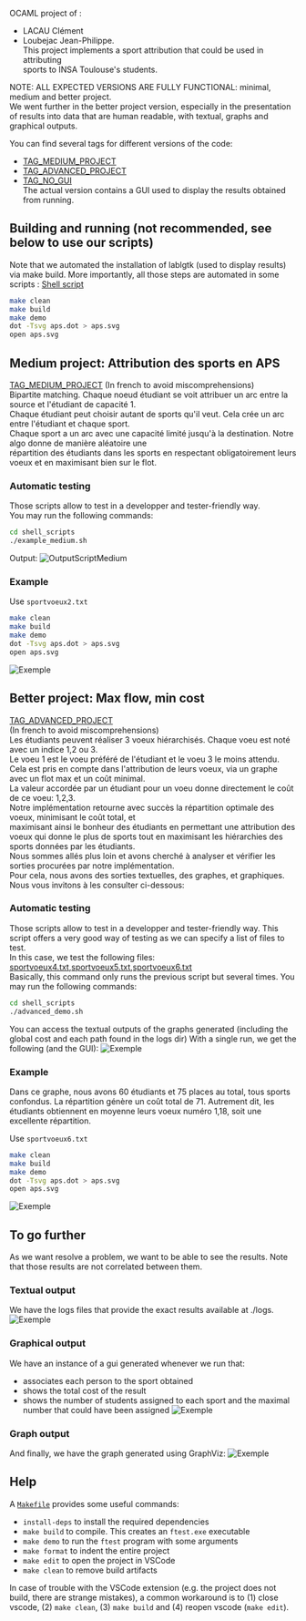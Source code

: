 OCAML project of :  
- LACAU Clément  
- Loubejac Jean-Philippe.  
This project implements a sport attribution that could be used in attributing  
sports to INSA Toulouse's students.

NOTE: ALL EXPECTED VERSIONS ARE FULLY FUNCTIONAL: minimal, medium and better project.  
We went further in the better project version, especially in the presentation  
of results into data that are human readable, with textual, graphs and graphical outputs.  

You can find several tags for different versions of the code:  
- [TAG_MEDIUM_PROJECT](https://github.com/Maskass57/ocaml-maxflow-project/releases/tag/medium_project)  
- [TAG_ADVANCED_PROJECT](https://github.com/Maskass57/ocaml-maxflow-project/releases/tag/advanced_version)  
- [TAG_NO_GUI](https://github.com/Maskass57/ocaml-maxflow-project/releases/tag/NoGUI)  
The actual version contains a GUI used to display the results obtained from running.  

## Building and running (not recommended, see below to use our scripts)
Note that we automated the installation of lablgtk (used to display results) via make build.
More importantly, all those steps are automated in some scripts : [Shell script](https://github.com/Maskass57/ocaml-maxflow-project?tab=readme-ov-file#automatic-testing)

```bash
make clean
make build
make demo
dot -Tsvg aps.dot > aps.svg
open aps.svg
```

## Medium project: Attribution des sports en APS
[TAG_MEDIUM_PROJECT](https://github.com/Maskass57/ocaml-maxflow-project/releases/tag/medium_project)
(In french to avoid miscomprehensions)  
Bipartite matching.
Chaque noeud étudiant se voit attribuer un arc entre la source et l'étudiant de capacité 1.  
Chaque étudiant peut choisir autant de sports qu'il veut. Cela crée un arc entre l'étudiant et chaque sport.  
Chaque sport a un arc avec une capacité limité jusqu'à la destination. Notre algo donne de manière aléatoire une  
répartition des étudiants dans les sports en respectant obligatoirement leurs voeux et en maximisant bien sur le flot.  

### Automatic testing
Those scripts allow to test in a developper and tester-friendly way.  
You may run the following commands:  
```bash
cd shell_scripts
./example_medium.sh
```
Output:
![OutputScriptMedium](./resources/outputScriptMedium.png)

### Example

Use `sportvoeux2.txt`
```bash
make clean
make build
make demo
dot -Tsvg aps.dot > aps.svg
open aps.svg
```
![Exemple](resources/sportvoeux2.svg)


## Better project: Max flow, min cost
[TAG_ADVANCED_PROJECT](https://github.com/Maskass57/ocaml-maxflow-project/releases/tag/advanced_version)  
(In french to avoid miscomprehensions)  
Les étudiants peuvent réaliser 3 voeux hiérarchisés. Chaque voeu est noté avec un indice 1,2 ou 3.  
Le voeu 1 est le voeu préféré de l'étudiant et le voeu 3 le moins attendu.   
Cela est pris en compte dans l'attribution de leurs voeux, via un graphe avec un flot max et un coût minimal.  
La valeur accordée par un étudiant pour un voeu donne directement le coût de ce voeu: 1,2,3.  
Notre implémentation retourne avec succès la répartition optimale des voeux, minimisant le coût total, et  
maximisant ainsi le bonheur des étudiants en permettant une attribution des voeux qui donne le plus de sports 
tout en maximisant les hiérarchies des sports données par les étudiants.  
Nous sommes allés plus loin et avons cherché à analyser et vérifier les sorties procurées par notre implémentation.  
Pour cela, nous avons des sorties textuelles, des graphes, et graphiques.
Nous vous invitons à les consulter ci-dessous: 

### Automatic testing
Those scripts allow to test in a developper and tester-friendly way. 
This script offers a very good way of testing as we can specify a list of files to test.  
In this case, we test the following files: [sportvoeux4.txt](./graphs/sportvoeux4.txt),[sportvoeux5.txt](./graphs/sportvoeux5.txt),[sportvoeux6.txt](./graphs/sportvoeux6.txt)  
Basically, this command only runs the previous script [](./shell_scripts/example_medium.sh) but several times.
You may run the following commands: 
```bash
cd shell_scripts
./advanced_demo.sh
```
You can access the textual outputs of the graphs generated (including the global cost and each path found in the logs dir)
With a single run, we get the following (and the GUI):
![Exemple](resources/advancedScript.png)

### Example
Dans ce graphe, nous avons 60 étudiants et 75 places au total, tous sports confondus.
La répartition génère un coût total de 71. 
Autrement dit, les étudiants obtiennent en moyenne leurs voeux numéro 1,18, soit une excellente répartition. 

Use `sportvoeux6.txt`
```bash
make clean
make build
make demo
dot -Tsvg aps.dot > aps.svg
open aps.svg
```
![Exemple](resources/sportvoeux6.svg)

## To go further
As we want resolve a problem, we want to be able to see the results.
Note that those results are not correlated between them.

### Textual output
We have the logs files that provide the exact results available at ./logs.
![Exemple](resources/logs.png)

### Graphical output
We have an instance of a gui generated whenever we run that:
- associates each person to the sport obtained
- shows the total cost of the result
- shows the number of students assigned to each sport and the maximal number that could have been assigned
![Exemple](resources/gui.png)

### Graph output
And finally, we have the graph generated using GraphViz:
![Exemple](resources/sportvoeux2.svg)


## Help
A [`Makefile`](Makefile) provides some useful commands:
 - `install-deps` to install the required dependencies 
 - `make build` to compile. This creates an `ftest.exe` executable
 - `make demo` to run the `ftest` program with some arguments
 - `make format` to indent the entire project
 - `make edit` to open the project in VSCode
 - `make clean` to remove build artifacts

In case of trouble with the VSCode extension (e.g. the project does not build, there are strange mistakes), a common workaround is to (1) close vscode, (2) `make clean`, (3) `make build` and (4) reopen vscode (`make edit`).


